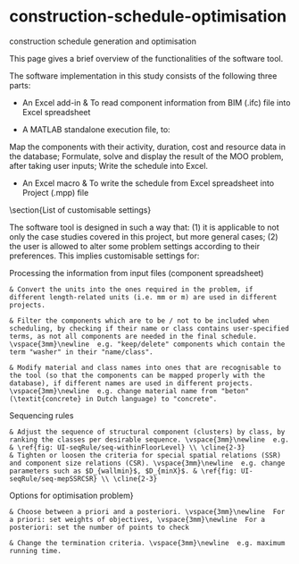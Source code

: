 # construction-schedule-optimisation
construction schedule generation and optimisation


This page gives a brief overview of the functionalities of the software tool. 

The software implementation in this study consists of the following three parts:


- An Excel add-in & To read component information from BIM (.ifc) file into Excel spreadsheet

- A MATLAB standalone execution file, to:
    
Map the components with their activity, duration, cost and resource data in the database;
Formulate, solve and display the result of the MOO problem, after taking user inputs;
Write the schedule into Excel.

- An Excel macro & To write the schedule from Excel spreadsheet into Project (.mpp) file



\section{List of customisable settings}

The software tool is designed in such a way that: (1) it is applicable to not only the case studies covered in this project, but more general cases; (2) the user is allowed to alter some problem settings according to their preferences. This implies customisable settings for:





Processing the information from input files (component spreadsheet)

    & Convert the units into the ones required in the problem, if different length-related units (i.e. mm or m) are used in different projects.
    
    & Filter the components which are to be / not to be included when scheduling, by checking if their name or class contains user-specified terms, as not all components are needed in the final schedule. \vspace{3mm}\newline  e.g. "keep/delete" components which contain the term "washer" in their "name/class". 
    
    & Modify material and class names into ones that are recognisable to the tool (so that the components can be mapped properly with the database), if different names are used in different projects. \vspace{3mm}\newline  e.g. change material name from "beton" (\textit{concrete} in Dutch language) to "concrete". 
    
    

Sequencing rules

    & Adjust the sequence of structural component (clusters) by class, by ranking the classes per desirable sequence. \vspace{3mm}\newline  e.g.  & \ref{fig: UI-seqRule/seq-withinFloorLevel} \\ \cline{2-3}
    & Tighten or loosen the criteria for special spatial relations (SSR) and component size relations (CSR). \vspace{3mm}\newline  e.g. change parameters such as $D_{wallmin}$, $D_{minX}$. & \ref{fig: UI-seqRule/seq-mepSSRCSR} \\ \cline{2-3}
    

Options for optimisation problem}

    & Choose between a priori and a posteriori. \vspace{3mm}\newline  For a priori: set weights of objectives, \vspace{3mm}\newline  For a posteriori: set the number of points to check 
    
    & Change the termination criteria. \vspace{3mm}\newline  e.g. maximum running time.




